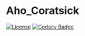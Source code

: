 # Aho_Coratsick

[![License](https://img.shields.io/badge/License-MIT-yellow.svg)](https://github.com/be-next/Aho_Coratchick/blob/main/LICENSE)
[![Codacy Badge](https://app.codacy.com/project/badge/Grade/039887e3c4824f67af003c3797f5785d)](https://www.codacy.com/gh/be-next/Aho_Coratchick/dashboard?utm_source=github.com&amp;utm_medium=referral&amp;utm_content=be-next/Aho_Coratchick&amp;utm_campaign=Badge_Grade)
